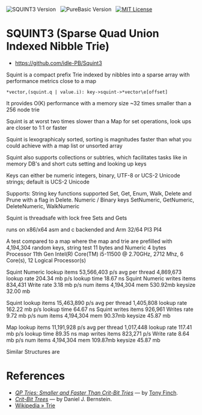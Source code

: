 ![SQUINT3 Version][badge squint]&nbsp;&nbsp;
![PureBasic Version][badge purebasic]&nbsp;&nbsp;
[![MIT License][badge license]](./LICENSE)&nbsp;&nbsp;

# SQUINT3 (Sparse Quad Union Indexed Nibble Trie)

- https://github.com/idle-PB/Squint3

Squint is a compact prefix Trie indexed by nibbles into a sparse array with performance metrics close to a map

    *vector,(squint.q | value.i): key->squint->*vector\e[offset]

It provides O(K) performance with a memory size ~32 times smaller than a 256 node trie

Squint is at worst two times slower than a Map for set operations, look ups are closer to 1:1 or faster 

Squint is lexographicaly sorted, sorting is magnitudes faster than what you could achieve with a map list or unsorted array 

Squint also supports collections or subtries, which facilitates tasks like in memory DB's and short cuts setting and looking up keys   

Keys can either be numeric integers, binary, UTF-8 or UCS-2 Unicode strings; default is UCS-2 Unicode

Supports: String key functions supported Set, Get, Enum, Walk, Delete and Prune with a flag in Delete.
          Numeric / Binary keys SetNumeric, GetNumeric, DeleteNumeric, WalkNumeric 

Squint is threadsafe with lock free Sets and Gets 

runs on x86/x64 asm and c backended and Arm 32/64 PI3 PI4    

A test compared to a map where the map and trie are prefilled with 4,194,304 random keys, string test 11 bytes and Numeric 4 bytes  
Processor	11th Gen Intel(R) Core(TM) i5-11500 @ 2.70GHz, 2712 Mhz, 6 Core(s), 12 Logical Processor(s)

Squint Numeric lookup items 53,566,403 p/s avg per thread 4,869,673
lookup rate 204.34 mb p/s
lookup time 18.67 ns
Squint Numeric writes items 834,431
Write rate 3.18 mb p/s
num items 4,194,304 mem 530.92mb keysize 32.00 mb
 
Squint lookup items 15,463,890 p/s avg per thread 1,405,808
lookup rate 162.22 mb p/s
lookup time 64.67 ns
Squint writes items 926,961
Writes rate 9.72 mb p/s
num items 4,194,304 mem 90.37mb keysize 45.87 mb

Map lookup items 11,191,928  p/s  avg per thread 1,017,448
lookup rate 117.41 mb p/s
lookup time 89.35 ns
map writes items 823,271 p/s
Write rate 8.64 mb p/s
num items 4,194,304 mem 109.87mb keysize 45.87 mb

Similar Structures are  

# References

- _[QP Tries: Smaller and Faster Than Crit-Bit Tries]_ — by [Tony Finch].
- _[Crit-Bit Trees]_ — by Daniel J. Bernstein.
- [Wikipedia » Trie][Trie]

<!-----------------------------------------------------------------------------
                               REFERENCE LINKS
------------------------------------------------------------------------------>

[QP Tries: Smaller and Faster Than Crit-Bit Tries]: https://dotat.at/prog/qp/blog-2015-10-04.html "Read full article, by Tony Finch"
[Crit-Bit Trees]: https://cr.yp.To/critbit.html "Read full article, by D. J. Bernstein"
[Trie]: https://en.wikipedia.org/wiki/Trie "See 'Trie' entry at Wikipedia"

<!-- badges  -->

[badge license]: https://img.shields.io/badge/license-MIT-00b5da "Released under the MIT License"
[badge purebasic]: https://img.shields.io/badge/PureBasic-6.0-yellow "PureBasic 6.00 (x86/x64) — Linux/OS X/Windows (Arm) PI3/Pi4"
[badge squint]: https://img.shields.io/badge/SQUINT3-yellow "SQUINT 3"
[badge travis]: https://travis-ci.com/idle-PB/SQUINT.svg?branch=master "Travis CI: EditorConfig code styles consistency validation"

<!-- people -->

[Tony Finch]: https://github.com/fanf2 "View Tony Finch's GitHub profile"
